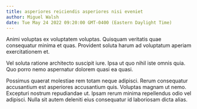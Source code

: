 ```yaml
---
title: asperiores reiciendis asperiores nisi eveniet
author: Miguel Walsh
date: Tue May 24 2022 09:20:00 GMT-0400 (Eastern Daylight Time)
---
```

Animi voluptas ex voluptatem voluptas. Quisquam veritatis quae consequatur minima et quas. Provident soluta harum ad voluptatum aperiam exercitationem et.

 Vel soluta ratione architecto suscipit iure. Ipsa ut quo nihil iste omnis quia. Quo porro nemo aspernatur dolorem quasi ea quasi.

 Possimus quaerat molestiae rem totam neque adipisci. Rerum consequatur accusantium est asperiores accusantium quis. Voluptas magnam ut nemo. Excepturi nostrum repudiandae ut. Ipsam rerum minima repellendus odio vel adipisci. Nulla sit autem deleniti eius consequatur id laboriosam dicta alias.